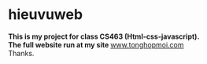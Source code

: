 # hieuvuweb
<b> This is my project for class CS463 (Html-css-javascript).</b><br>
<b> The full website run at my site </b>
www.tonghopmoi.com
<br>
Thanks.

